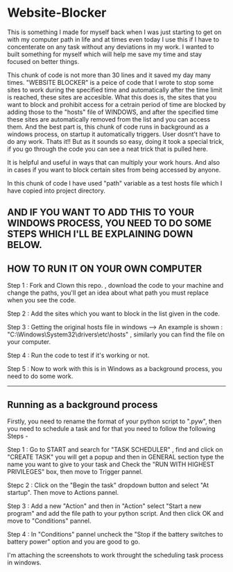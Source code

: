 # Website-Blocker

This is something I made for myself back when I was just starting to get on with my computer path in life and at times even today I use this if I have to concenterate on any task without any deviations in my work. I wanted to built something for myself which will help me save my time and stay focused on better things.

This chunk of code is not more than 30 lines and it saved my day many times. 
"WEBSITE BLOCKER" is a peice of code that I wrote to stop some sites to work during the specified time and automatically after the time limit is reached, these sites are accesible.
What this does is, the sites that you want to block and prohibit access for a cetrain period of time are blocked by adding those to the "hosts" file of WINDOWS, and after the specified time these sites are automatically removed from the list and you can access them. And the best part is, this chunk of code runs in background as a windows process, on startup it automatically triggers. User dosnt't have to do any work.
Thats it!!
But as it sounds so easy, doing it took a special trick, if you go through the code you can see a neat trick that is pulled here.

It is helpful and useful in ways that can multiply your work hours. And also in cases if you want to block certain sites from being accessed by anyone.


In this chunk of code I have used "path" variable as a test hosts file which I have copied into project directory.


AND IF YOU WANT TO ADD THIS TO YOUR WINDOWS PROCESS, YOU NEED TO DO SOME STEPS WHICH I'LL BE EXPLAINING DOWN BELOW.
----------------------------------
HOW TO RUN IT ON YOUR OWN COMPUTER
----------------------------------

Step 1 : Fork and Clown this repo. , download the code to your machine and change the paths, you'll get an idea about what path you must replace when you see the code.

Step 2 : Add the sites which you want to block in the list given in the code.

Step 3 : Getting the original hosts file in windows --> An example is shown :  "C:\Windows\System32\drivers\etc\hosts" , similarly you can find the file on your computer.

Step 4 : Run the code to test if it's working or not.

Step 5 : Now to work with this is in Windows as a background process, you need to do some work.

-------------------------------
Running as a background process
-------------------------------
Firstly, you need to rename the format of your python script to ".pyw", then you need to schedule a task and for that you need to follow the following Steps -

Step 1 :  Go to START and search for "TASK SCHEDULER" , find and click on "CREATE TASK" you will get a popup and then in GENERAL 
          section type the name you want to give to your task and Check the "RUN WITH HIGHEST PRIVILEGES" box, then move to Trigger
           pannel.
           
Stepc 2 : Click on the "Begin the task" dropdown button and select "At startup". Then move to Actions pannel.

Step 3 : Add a new "Action" and then in "Action" select "Start a new program" and add the file path to your python script. And then 
         click OK and move to "Conditions" pannel.
         
Step 4 : In "Conditions" pannel uncheck the "Stop if the battery switches to battery power" option and you are good to go.

I'm attaching the screenshots to work throught the scheduling task process in windows.
